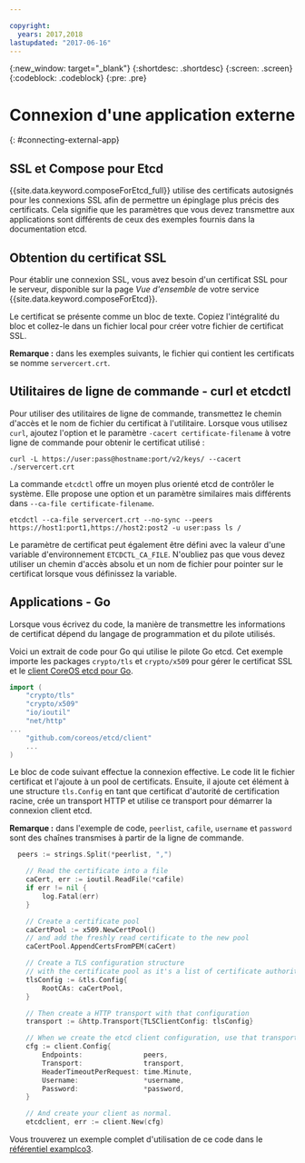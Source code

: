 ```yaml
---

copyright:
  years: 2017,2018
lastupdated: "2017-06-16"
---
```


{:new_window: target="_blank"}
{:shortdesc: .shortdesc}
{:screen: .screen}
{:codeblock: .codeblock}
{:pre: .pre}

# Connexion d'une application externe
{: #connecting-external-app}

## SSL et Compose pour Etcd

{{site.data.keyword.composeForEtcd_full}} utilise des certificats autosignés pour les connexions SSL afin de permettre un épinglage plus précis des certificats. Cela signifie que les paramètres que vous devez transmettre aux applications sont différents de ceux des exemples fournis dans la documentation etcd.

## Obtention du certificat SSL

Pour établir une connexion SSL, vous avez besoin d'un certificat SSL pour le serveur, disponible sur la page *Vue d'ensemble* de votre service {{site.data.keyword.composeForEtcd}}.

Le certificat se présente comme un bloc de texte. Copiez l'intégralité du bloc et collez-le dans un fichier local pour créer votre fichier de certificat SSL.

**Remarque :** dans les exemples suivants, le fichier qui contient les certificats se nomme `servercert.crt`.

## Utilitaires de ligne de commande - curl et etcdctl

Pour utiliser des utilitaires de ligne de commande, transmettez le chemin d'accès et le nom de fichier du certificat à l'utilitaire. 
Lorsque vous utilisez `curl`, ajoutez l'option et le paramètre `-cacert certificate-filename` à votre ligne de commande pour obtenir le certificat utilisé :

```shell
curl -L https://user:pass@hostname:port/v2/keys/ --cacert ./servercert.crt

```

La commande `etcdctl` offre un moyen plus orienté etcd de contrôler le système. Elle propose une option et un paramètre similaires mais différents dans `--ca-file certificate-filename`.

```shell
etcdctl --ca-file servercert.crt --no-sync --peers https://host1:port1,https://host2:post2 -u user:pass ls /

```

Le paramètre de certificat peut également être défini avec la valeur d'une variable d'environnement `ETCDCTL_CA_FILE`. N'oubliez pas que vous devez utiliser un chemin d'accès absolu et un nom de fichier pour pointer sur le certificat lorsque vous définissez la variable.

## Applications - Go

Lorsque vous écrivez du code, la manière de transmettre les informations de certificat dépend du langage de programmation et du pilote utilisés. 

Voici un extrait de code pour Go qui utilise le pilote Go etcd. Cet exemple importe les packages `crypto/tls` et `crypto/x509` pour gérer le certificat SSL et le [client CoreOS etcd pour Go](https://godoc.org/github.com/coreos/etcd/client).

```go
import (
	"crypto/tls"
	"crypto/x509"
	"io/ioutil"
	"net/http"
...
	"github.com/coreos/etcd/client"
	...
)
```

Le bloc de code suivant effectue la connexion effective. Le code lit le fichier certificat et l'ajoute à un pool de certificats. Ensuite, il ajoute cet élément à une structure `tls.Config` en tant que certificat d'autorité de certification racine, crée un transport HTTP et utilise ce transport pour démarrer la connexion client etcd.

**Remarque :** dans l'exemple de code, `peerlist`, `cafile`, `username` et `password` sont des chaînes transmises à partir de la ligne de commande.


```go
  peers := strings.Split(*peerlist, ",")

	// Read the certificate into a file
	caCert, err := ioutil.ReadFile(*cafile)
	if err != nil {
		log.Fatal(err)
	}

	// Create a certificate pool
	caCertPool := x509.NewCertPool()
	// and add the freshly read certificate to the new pool
	caCertPool.AppendCertsFromPEM(caCert)

	// Create a TLS configuration structure
	// with the certificate pool as it's a list of certificate authorities
	tlsConfig := &tls.Config{
		RootCAs: caCertPool,
	}

	// Then create a HTTP transport with that configuration
	transport := &http.Transport{TLSClientConfig: tlsConfig}

	// When we create the etcd client configuration, use that transport
	cfg := client.Config{
		Endpoints:               peers,
		Transport:               transport,
		HeaderTimeoutPerRequest: time.Minute,
		Username:                *username,
		Password:                *password,
	}

	// And create your client as normal. 
	etcdclient, err := client.New(cfg)
```

Vous trouverez un exemple complet d'utilisation de ce code dans le [référentiel examplco3](https://github.com/compose-ex/examplco3).
